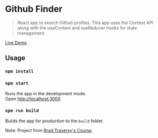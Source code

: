 # Github Finder

> React app to search Github profiles. This app uses the Context API along with the useContext and useReducer hooks for state management.

[Live Demo](https://clever-poitras-a2cffd.netlify.app/)

## Usage

### `npm install`

### `npm start`

Runs the app in the development mode.<br>
Open [http://localhost:3000](http://localhost:3000)

### `npm run build`

Builds the app for production to the `build` folder.<br>

Note: Project from [Brad Traversy's Course](https://www.udemy.com/course/modern-react-front-to-back/)
